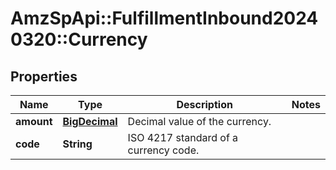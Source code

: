 # AmzSpApi::FulfillmentInbound20240320::Currency

## Properties
Name | Type | Description | Notes
------------ | ------------- | ------------- | -------------
**amount** | [**BigDecimal**](BigDecimal.md) | Decimal value of the currency. | 
**code** | **String** | ISO 4217 standard of a currency code. | 

